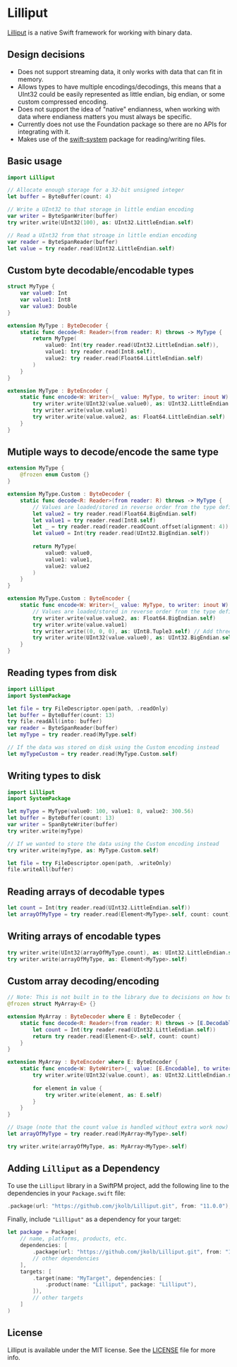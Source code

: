 # Lilliput

[Lilliput](http://en.wikipedia.org/wiki/Lilliput_and_Blefuscu) is a native Swift framework for working with binary data.

## Design decisions

* Does not support streaming data, it only works with data that can fit in memory.
* Allows types to have multiple encodings/decodings, this means that a UInt32 could be easily represented as little endian, big endian, or some custom compressed encoding.
* Does not support the idea of "native" endianness, when working with data where endianess matters you must always be specific. 
* Currently does not use the Foundation package so there are no APIs for integrating with it.
* Makes use of the [swift-system](https://github.com/apple/swift-system) package for reading/writing files.

## Basic usage

```swift
import Lilliput

// Allocate enough storage for a 32-bit unsigned integer
let buffer = ByteBuffer(count: 4)

// Write a UInt32 to that storage in little endian encoding
var writer = ByteSpanWriter(buffer)
try writer.write(UInt32(100), as: UInt32.LittleEndian.self)

// Read a UInt32 from that stroage in little endian encoding 
var reader = ByteSpanReader(buffer)
let value = try reader.read(UInt32.LittleEndian.self)
```

## Custom byte decodable/encodable types

```swift
struct MyType {
    var value0: Int
    var value1: Int8
    var value3: Double
}

extension MyType : ByteDecoder {
    static func decode<R: Reader>(from reader: R) throws -> MyType {
        return MyType(
            value0: Int(try reader.read(UInt32.LittleEndian.self)),
            value1: try reader.read(Int8.self),
            value2: try reader.read(Float64.LittleEndian.self)
        )
    }
}

extension MyType : ByteEncoder {
    static func encode<W: Writer>(_ value: MyType, to writer: inout W) throws {
        try writer.write(UInt32(value.value0), as: UInt32.LittleEndian.self)
        try writer.write(value.value1)
        try writer.write(value.value2, as: Float64.LittleEndian.self)
    }
}
```

## Mutiple ways to decode/encode the same type

```swift
extension MyType {
    @frozen enum Custom {}
}

extension MyType.Custom : ByteDecoder {
    static func decode<R: Reader>(from reader: R) throws -> MyType {
        // Values are loaded/stored in reverse order from the type definition and using big endian
        let value2 = try reader.read(Float64.BigEndian.self)
        let value1 = try reader.read(Int8.self)
        let _ = try reader.read(reader.readCount.offset(alignment: 4)) // Make sure next read occurs after three padding bytes
        let value0 = Int(try reader.read(UInt32.BigEndian.self))
         
        return MyType(
            value0: value0,
            value1: value1,
            value2: value2
        )
    }
}

extension MyType.Custom : ByteEncoder {
    static func encode<W: Writer>(_ value: MyType, to writer: inout W) throws {
        // Values are loaded/stored in reverse order from the type definition and using big endian
        try writer.write(value.value2, as: Float64.BigEndian.self)
        try writer.write(value.value1)
        try writer.write((0, 0, 0), as: UInt8.Tuple3.self) // Add three padding bytes
        try writer.write(UInt32(value.value0), as: UInt32.BigEndian.self)
    }
}
```

## Reading types from disk

```swift
import Lilliput
import SystemPackage

let file = try FileDescriptor.open(path, .readOnly)
let buffer = ByteBuffer(count: 13)
try file.readAll(into: buffer)
var reader = ByteSpanReader(buffer)
let myType = try reader.read(MyType.self)

// If the data was stored on disk using the Custom encoding instead
let myTypeCustom = try reader.read(MyType.Custom.self)
```

## Writing types to disk
```swift
import Lilliput
import SystemPackage

let myType = MyType(value0: 100, value1: 8, value2: 300.56)
let buffer = ByteBuffer(count: 13)
var writer = SpanByteWriter(buffer)
try writer.write(myType)

// If we wanted to store the data using the Custom encoding instead
try writer.write(myType, as: MyType.Custom.self)

let file = try FileDescriptor.open(path, .writeOnly)
file.writeAll(buffer)
```

## Reading arrays of decodable types

```swift
let count = Int(try reader.read(UInt32.LittleEndian.self))
let arrayOfMyType = try reader.read(Element<MyType>.self, count: count)
```

## Writing arrays of encodable types

```swift
try writer.write(UInt32(arrayOfMyType.count), as: UInt32.LittleEndian.self)
try writer.write(arrayOfMyType, as: Element<MyType>.self)
```

## Custom array decoding/encoding

```swift
// Note: This is not built in to the library due to decisions on how to encode the count value could differ wildly across use cases.
@frozen struct MyArray<E> {}

extension MyArray : ByteDecoder where E : ByteDecoder {
    static func decode<R: Reader>(from reader: R) throws -> [E.Decodable] {
        let count = Int(try reader.read(UInt32.LittleEndian.self))
        return try reader.read(Element<E>.self, count: count)
    }
}

extension MyArray : ByteEncoder where E: ByteEncoder {
    static func encode<W: ByteWriter>(_ value: [E.Encodable], to writer: inout W) throws {
        try writer.write(UInt32(value.count), as: UInt32.LittleEndian.self)
        
        for element in value {
            try writer.write(element, as: E.self)
        }
    }
}

// Usage (note that the count value is handled without extra work now)
let arrayOfMyType = try reader.read(MyArray<MyType>.self)

try writer.write(arrayOfMyType, as: MyArray<MyType>.self)
```

## Adding `Lilliput` as a Dependency

To use the `Lilliput` library in a SwiftPM project, add the following line to the dependencies in your `Package.swift` file:

```swift
.package(url: "https://github.com/jkolb/Lilliput.git", from: "11.0.0"),
```

Finally, include `"Lilliput"` as a dependency for your target:

```swift
let package = Package(
    // name, platforms, products, etc.
    dependencies: [
        .package(url: "https://github.com/jkolb/Lilliput.git", from: "11.0.0"),
        // other dependencies
    ],
    targets: [
        .target(name: "MyTarget", dependencies: [
            .product(name: "Lilliput", package: "Lilliput"),
        ]),
        // other targets
    ]
)
```

## License

Lilliput is available under the MIT license. See the [LICENSE](LICENSE) file for more info.
